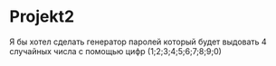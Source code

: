 # Projekt2
Я бы хотел сделать генератор паролей который будет выдовать 4 случайных числа с помощью цифр (1;2;3;4;5;6;7;8;9;0)
